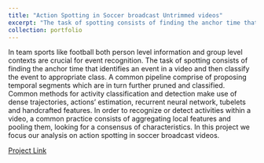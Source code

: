 ```yaml
---
title: "Action Spotting in Soccer broadcast Untrimmed videos"
excerpt: "The task of spotting consists of finding the anchor time that identifies an event in a video and then classify the event to appropriate class. <br/><img src='/images/action_spotting.PNG'>"
collection: portfolio
---
```


In team sports like football both person level information and group level contexts are crucial for event recognition. The task of spotting consists of finding the anchor time that identifies an event in a video and then classify the event to appropriate class. A common pipeline comprise of proposing temporal segments which are in turn further pruned and classified. Common methods for activity classification and detection make use of dense trajectories, actions’ estimation, recurrent neural network, tubelets and handcrafted features. In order to recognize or detect activities within a video, a common practice consists of aggregating local features and pooling them, looking for a consensus of characteristics. In this project we focus our analysis on action spotting in soccer broadcast videos.

[Project Link](https://github.com/harshitmonish/Action-Spooting-Soccer-Videos)
